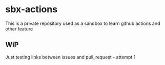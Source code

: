 # sbx-actions
This is a private repository used as a sandbox to learn github actions and other feature
## WiP
Just testing links between issues and pull_request - attempt 1
